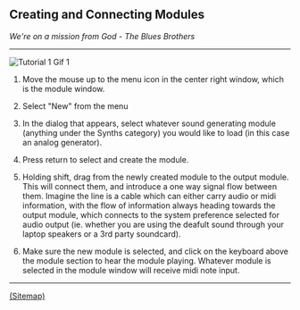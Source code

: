 ## Creating and Connecting Modules

_We're on a mission from God - The Blues Brothers_

---

![](tutorial_1a.gif "Tutorial 1 Gif 1")


1. Move the mouse up to the menu icon in the center right window, which is the module window.

2. Select "New" from the menu

3. In the dialog that appears, select whatever sound generating module (anything under the Synths category) you would like to load (in this case an analog generator).

4. Press return to select and create the module.

5. Holding shift, drag from the newly created module to the output module. This will connect them, and introduce a one way signal flow between them. Imagine the line is a cable which can either carry audio or midi information, with the flow of information always heading towards the output module, which connects to the system preference selected for audio output (ie. whether you are using the deafult sound through your laptop speakers or a 3rd party soundcard).

6. Make sure the new module is selected, and click on the keyboard above the module section to hear the module playing. Whatever module is selected in the module window will receive midi note input.

---

[(Sitemap)](https://github.com/way-of-the-sunvox/Way-of-the-SunVox/blob/master/Sitemap.md)
